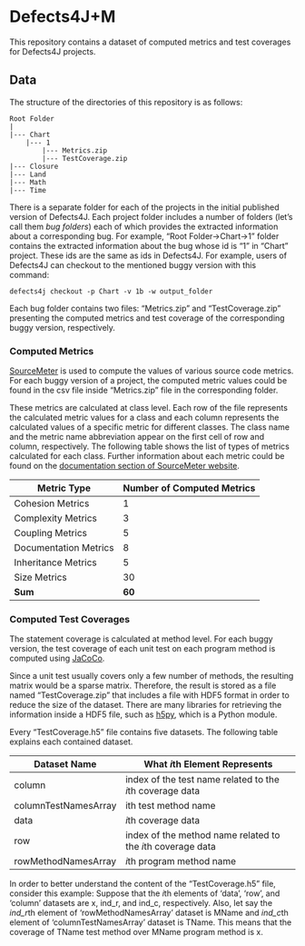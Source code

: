 # Defects4J+M
This repository contains a dataset of computed metrics and test coverages for Defects4J projects.

## Data
The structure of the directories of this repository is as follows:

	Root Folder
	|
	|--- Chart
	    |--- 1
	        |--- Metrics.zip
	        |--- TestCoverage.zip
	|--- Closure
	|--- Land
	|--- Math
	|--- Time

There is a separate folder for each of the projects in the
initial published version of Defects4J. Each project folder includes a number of folders (let’s call
them *bug folders*) each of which provides the extracted information about a corresponding bug. For
example, “Root Folder->Chart->1” folder contains the extracted information about the bug whose id is
“1” in “Chart” project. These ids are the same as ids in Defects4J. For example, users of Defects4J can
checkout to the mentioned buggy version with this command:

	defects4j checkout -p Chart -v 1b -w output_folder

Each bug folder contains two files: “Metrics.zip” and “TestCoverage.zip” presenting the computed
metrics and test coverage of the corresponding buggy version, respectively.

### Computed Metrics
[SourceMeter](https://sourcemeter.com) is used to compute the values of various source code metrics. For each buggy
version of a project, the computed metric values could be found in the csv file inside “Metrics.zip” file in the
corresponding folder.

These metrics are calculated at class level. Each row of the file represents the
calculated metric values for a class and each column represents the calculated values of a specific
metric for different classes. The class name and the metric name abbreviation appear on the first cell
of row and column, respectively. The following table shows the list of types of metrics calculated for each class.
Further information about each metric could be found on the [documentation section of SourceMeter website](https://www.sourcemeter.com/resources/java/).

| Metric Type           | Number of Computed Metrics |
|-----------------------|----------------------------|
| Cohesion Metrics      | 1                          |
| Complexity Metrics    | 3                          |
| Coupling Metrics      | 5                          |
| Documentation Metrics | 8                          |
| Inheritance Metrics   | 5                          |
| Size Metrics          | 30                         |
| **Sum**               | **60**                     |

### Computed Test Coverages
The statement coverage is calculated at method level. For each
buggy version, the test coverage of each unit test on each program method is computed using [JaCoCo](https://www.jacoco.org).

Since a unit test usually covers only a few number of methods, the resulting matrix would be a
sparse matrix. Therefore, the result is stored as a file named “TestCoverage.zip” that includes a file
with HDF5 format in order to reduce the size of the dataset. There are many libraries for retrieving the
information inside a HDF5 file, such as [h5py](https://www.h5py.org/), which is a Python module.

Every “TestCoverage.h5” file contains five datasets. The following table explains each contained dataset.

| Dataset Name         | What *i*th Element Represents                               |
|----------------------|-------------------------------------------------------------|
| column               | index of the test name related to the *i*th coverage data   |
| columnTestNamesArray | ith test method name                                        |
| data                 | *i*th coverage data                                         |
| row                  | index of the method name related to the *i*th coverage data |
| rowMethodNamesArray  | *i*th program method name                                   |

In order to better understand the content of the “TestCoverage.h5” file, consider this example:
Suppose that the *i*th elements of ‘data’, ‘row’, and ‘column’ datasets are x, ind_r, and ind_c, respectively.
Also, let say the *ind_r*th element of ‘rowMethodNamesArray’ dataset is MName and *ind_c*th element of
‘columnTestNamesArray’ dataset is TName. This means that the coverage of TName test method over
MName program method is x.